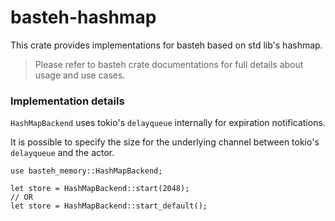 # basteh-hashmap

This crate provides implementations for basteh based on std lib's hashmap.

> Please refer to basteh crate documentations for full details about usage and use cases.

### Implementation details

`HashMapBackend` uses tokio's `delayqueue` internally for expiration notifications.

It is possible to specify the size for the underlying channel between tokio's `delayqueue` and the actor.

```rust,no_run
use basteh_memory::HashMapBackend;

let store = HashMapBackend::start(2048);
// OR
let store = HashMapBackend::start_default();
```
